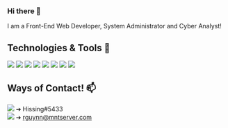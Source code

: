 ### Hi there 👋
I am a Front-End Web Developer, System Administrator and Cyber Analyst!

## Technologies & Tools 🔧
![](https://img.shields.io/badge/Language-HTML-orange)
![](https://img.shields.io/badge/Language-CSS-blue)
![](https://img.shields.io/badge/Language-Bash-Red)
![](https://img.shields.io/badge/Language-JS-Yellow)
![](https://img.shields.io/badge/Language-PHP-blue)
![](https://img.shields.io/badge/OS-Debian-blue)
![](https://img.shields.io/badge/OS-RHEL-critical)
![](https://img.shields.io/badge/Tool-NPM-red)

## Ways of Contact! 📫
![](https://i.imgur.com/UcLktj9.png) ➔ Hissing#5433</br>
![](https://i.imgur.com/5nye7GA.png) ➔ rguynn@mntserver.com
